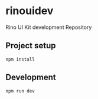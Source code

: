 # rinouidev

Rino UI Kit development Repository

## Project setup

```
npm install
```

## Development

```
npm run dev
```
